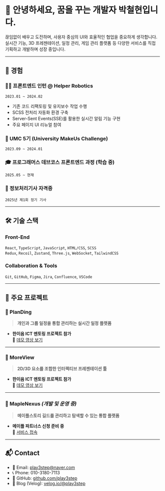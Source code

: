 # 👋 안녕하세요, 꿈을 꾸는 개발자 박철현입니다.

끊임없이 배우고 도전하며, 사용자 중심의 UI와 효율적인 협업을 중요하게 생각합니다.  
실시간 기능, 3D 프레젠테이션, 일정 관리, 게임 관리 플랫폼 등 다양한 서비스를 직접 기획하고 개발하며 성장 중입니다.

---

## 📎 경험

### 👨‍💻 프론트엔드 인턴 @ Helper Robotics  
`2023.01 ~ 2024.02`

- 기존 코드 리팩토링 및 유지보수 작업 수행
- SCSS 전처리 자동화 환경 구축  
- Server-Sent Events(SSE)를 활용한 실시간 알림 기능 구현  
- 주요 페이지 UI 리뉴얼 참여

### 🚀 UMC 5기 (University MakeUs Challenge)  
`2023.09 ~ 2024.01`

### 🎓 프로그래머스 데브코스 프론트엔드 과정 (학습 중)  
`2025.05 ~ 현재`

### 🧾 정보처리기사 자격증  
`2025년 제1회 정기 기사`

---

## 🛠 기술 스택

### Front-End  
`React`, `TypeScript`, `JavaScript`, `HTML/CSS`, `SCSS`  
`Redux`, `Recoil`, `Zustand`, `Three.js`, `WebSocket`, `TailwindCSS`

### Collaboration & Tools  
`Git`, `GitHub`, `Figma`, `Jira`, `Confluence`, `VSCode`

---

## 💼 주요 프로젝트

### 📌 PlanDing  
> **개인과 그룹 일정을 통합 관리하는 실시간 일정 플랫폼**  
- **한이음 ICT 멘토링 프로젝트 참가**  
🔗 [데모 영상 보기](https://youtu.be/a1mq1rUVoYg)

---

### 📌 MoreView  
> **2D/3D 요소를 조합한 인터랙티브 프레젠테이션 툴**  
- **한이음 ICT 멘토링 프로젝트 참가**  
🔗 [데모 영상 보기](https://youtu.be/vImnLD8X1BE)

---

### 📌 MapleNexus *(개발 및 운영 중)*  
> **메이플스토리 길드를 관리하고 탐색할 수 있는 통합 플랫폼**
- **메이플 파트너스 신청 준비 중**  
🔗 [서비스 접속](https://maplelink.co.kr)

---

## 📬 Contact

- 📧 Email: play3step@naver.com  
- 📞 Phone: 010-3180-7113  
- 🔗 GitHub: [github.com/play3step](https://github.com/play3step)  
- 📝 Blog (Velog): [velog.io/@play3step](https://velog.io/@play3step/posts)
